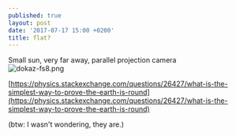 ```yaml
---
published: true
layout: post
date: '2017-07-17 15:00 +0200'
title: flat?
---
```

Small sun, very far away, parallel projection camera  
![dokaz-fs8.png]({{site.baseurl}}/media/dokaz-fs8.png)

[https://physics.stackexchange.com/questions/26427/what-is-the-simplest-way-to-prove-the-earth-is-round](https://physics.stackexchange.com/questions/26427/what-is-the-simplest-way-to-prove-the-earth-is-round)

(btw: I wasn't wondering, they are.)
